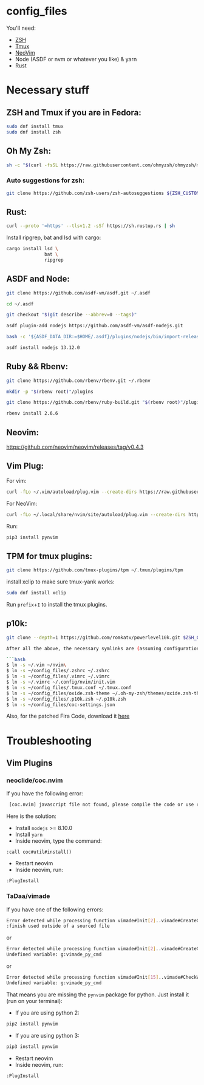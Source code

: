 # config_files

You'll need:
- [ZSH](https://www.zsh.org)
- [Tmux](https://github.com/tmux/tmux/wiki)
- [NeoVim](https://neovim.io/)
- Node (ASDF or nvm or whatever you like) & yarn
- Rust 


# Necessary stuff


## ZSH and Tmux if you are in Fedora:

```bash
sudo dnf install tmux
sudo dnf install zsh
```


## Oh My Zsh:

```bash
sh -c "$(curl -fsSL https://raw.githubusercontent.com/ohmyzsh/ohmyzsh/master/tools/install.sh)"
```

### Auto suggestions for zsh:

```bash
git clone https://github.com/zsh-users/zsh-autosuggestions ${ZSH_CUSTOM:-~/.oh-my-zsh/custom}/plugins/zsh-autosuggestions
```

## Rust:
```bash
curl --proto '=https' --tlsv1.2 -sSf https://sh.rustup.rs | sh
```
Install ripgrep, bat and lsd with cargo:

```bash
cargo install lsd \
              bat \
              ripgrep
```

## ASDF and Node:

```bash
git clone https://github.com/asdf-vm/asdf.git ~/.asdf

cd ~/.asdf

git checkout "$(git describe --abbrev=0 --tags)"

asdf plugin-add nodejs https://github.com/asdf-vm/asdf-nodejs.git

bash -c '${ASDF_DATA_DIR:=$HOME/.asdf}/plugins/nodejs/bin/import-release-team-keyring'

asdf install nodejs 13.12.0
```

## Ruby && Rbenv:

```bash
git clone https://github.com/rbenv/rbenv.git ~/.rbenv

mkdir -p "$(rbenv root)"/plugins

git clone https://github.com/rbenv/ruby-build.git "$(rbenv root)"/plugins/ruby-build

rbenv install 2.6.6
```

## Neovim:
https://github.com/neovim/neovim/releases/tag/v0.4.3

## Vim Plug:

For vim:
```bash
curl -fLo ~/.vim/autoload/plug.vim --create-dirs https://raw.githubusercontent.com/junegunn/vim-plug/master/plug.vim
```

For NeoVim:

```bash
curl -fLo ~/.local/share/nvim/site/autoload/plug.vim --create-dirs https://raw.githubusercontent.com/junegunn/vim-plug/master/plug.vim
```


Run:

```bash
pip3 install pynvim
```

## TPM for tmux plugins:

```bash
git clone https://github.com/tmux-plugins/tpm ~/.tmux/plugins/tpm
```

install xclip to make sure tmux-yank works:

```bash
sudo dnf install xclip
```
Run `prefix`+`I` to install the tmux plugins.


## p10k:

```bash
git clone --depth=1 https://github.com/romkatv/powerlevel10k.git $ZSH_CUSTOM/themes/powerlevel10k

After all the above, the necessary symlinks are (assuming configuration files on the home folder):

```bash
$ ln -s ~/.vim ~/nvim\
$ ln -s ~/config_files/.zshrc ~/.zshrc
$ ln -s ~/config_files/.vimrc ~/.vimrc
$ ln -s ~/.vimrc ~/.config/nvim/init.vim
$ ln -s ~/config_files/.tmux.conf ~/.tmux.conf
$ ln -s ~/config_files/oxide.zsh-theme ~/.oh-my-zsh/themes/oxide.zsh-theme
$ ln -s ~/config_files/.p10k.zsh ~/.p10k.zsh
$ ln -s ~/config_files/coc-settings.json
```

Also, for the patched Fira Code, download it [here](https://github.com/ryanoasis/nerd-fonts/tree/master/patched-fonts/FiraCode/Retina/complete)

# Troubleshooting

## Vim Plugins
### neoclide/coc.nvim

If you have the following error:

```bash
 [coc.nvim] javascript file not found, please compile the code or use release branch.
```

Here is the solution:

* Install `nodejs` >= 8.10.0
* Install `yarn`
* Inside neovim, type the command:

 ```
 :call coc#util#install()
 ```
* Restart neovim
* Inside neovim, run:

```
:PlugInstall
```

### TaDaa/vimade
If you have one of the following errors:

```bash
Error detected while processing function vimade#Init[2]..vimade#CreateGlobals:
:finish used outside of a sourced file
```
or

```bash
Error detected while processing function vimade#Init[2]..vimade#CreateGlobals:
Undefined variable: g:vimade_py_cmd
```
or

```bash
Error detected while processing function vimade#Init[15]..vimade#CheckWindows:
Undefined variable: g:vimade_py_cmd
```

That means you are missing the `pynvim` package for python. Just install it (run on your terminal):

* If you are using python 2:

```bash
pip2 install pynvim
```

* If you are using python 3:

```bash
pip3 install pynvim
```

* Restart neovim
* Inside neovim, run:

```
:PlugInstall
```
